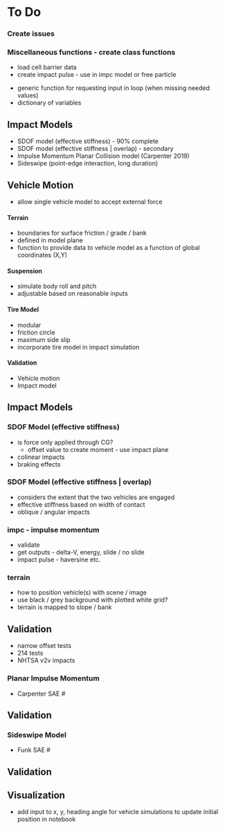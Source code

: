 To Do
=============================

### Create issues


### Miscellaneous functions - create class functions
+ load cell barrier data
+ create impact pulse - use in impc model or free particle
- generic function for requesting input in loop (when missing needed values)
- dictionary of variables

## Impact Models
+ SDOF model (effective stiffness) - 90% complete
+ SDOF model (effective stiffness | overlap) - secondary
+ Impulse Momentum Planar Collision model (Carpenter 2019)
+ Sideswipe (point-edge interaction, long duration)

##  Vehicle Motion
- allow single vehicle model to accept external force

#### Terrain
- boundaries for surface friction / grade / bank
- defined in model plane
- function to provide data to vehicle model as a function of global coordinates (X,Y)

#### Suspension
- simulate body roll and pitch
- adjustable based on reasonable inputs

#### Tire Model
- modular
- friction circle
- maximum side slip
- incorporate tire model in impact simulation

#### Validation
- Vehicle motion
- Impact model

## Impact Models
### SDOF Model (effective stiffness)
- is force only applied through CG?
    - offset value to create moment - use impact plane
- colinear impacts
- braking effects

### SDOF Model (effective stiffness | overlap)
- considers the extent that the two vehicles are engaged
- effective stiffness based on width of contact
- oblique / angular impacts

### impc - impulse momentum
- validate
- get outputs - delta-V, energy, slide / no slide
- impact pulse - haversine etc.  

### terrain
- how to position vehicle(s) with scene / image
- use black / grey background with plotted white grid?
- terrain is mapped to slope / bank


## Validation
- narrow offset tests
- 214 tests
- NHTSA v2v impacts

### Planar Impulse Momentum
- Carpenter SAE #

## Validation


### Sideswipe Model
- Funk SAE #


## Validation


## Visualization
- add input to x, y, heading angle for vehicle simulations to update initial position in notebook
